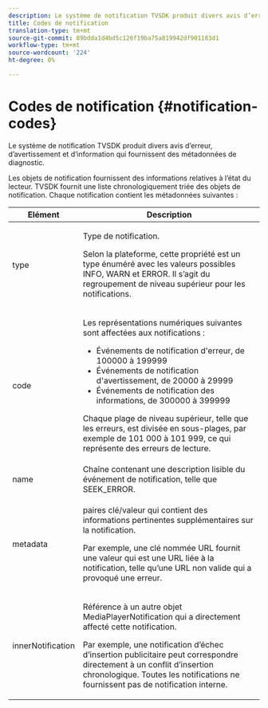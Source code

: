 ```yaml
---
description: Le système de notification TVSDK produit divers avis d’erreur, d’avertissement et d’information qui fournissent des métadonnées de diagnostic.
title: Codes de notification
translation-type: tm+mt
source-git-commit: 89bdda1d4bd5c126f19ba75a819942df901183d1
workflow-type: tm+mt
source-wordcount: '224'
ht-degree: 0%

---
```



# Codes de notification {#notification-codes}

Le système de notification TVSDK produit divers avis d’erreur, d’avertissement et d’information qui fournissent des métadonnées de diagnostic.

Les objets de notification fournissent des informations relatives à l’état du lecteur. TVSDK fournit une liste chronologiquement triée des objets de notification. Chaque notification contient les métadonnées suivantes :

<table frame="all" colsep="1" rowsep="1" id="table_1A32EFFE1834438D8261886EC9D7250D"> 
 <thead> 
  <tr rowsep="1"> 
   <th colname="1" class="entry"><b> Elément</b></th> 
   <th colname="2" class="entry"><b> Description</b></th> 
  </tr> 
 </thead>
 <tbody> 
  <tr rowsep="1"> 
   <td colname="1"><span class="codeph"> type</span> </td> 
   <td colname="2"> <p>Type de notification. </p> <p>Selon la plateforme, cette propriété est un type énuméré avec les valeurs possibles INFO, WARN et ERROR. Il s’agit du regroupement de niveau supérieur pour les notifications. </p> </td> 
  </tr> 
  <tr rowsep="1"> 
   <td colname="1"> <span class="codeph"> code</span> </td> 
   <td colname="2"> <p>Les représentations numériques suivantes sont affectées aux notifications : 
     <ul id="ul_A86BF89D6B3B410E81FAD718D3C4A9F0"> 
      <li id="li_8180972D704C40098723734DD4B45643">Événements de notification d'erreur, de 100000 à 199999 </li> 
      <li id="li_0EC29EA5F0034E5EBFEF8E68A6498D39">Événements de notification d'avertissement, de 20000 à 29999 </li> 
      <li id="li_189A53D3D7EF4960A521AB04D00DCF70">Événements de notification des informations, de 300000 à 399999 </li> 
     </ul> </p> <p>Chaque plage de niveau supérieur, telle que les erreurs, est divisée en sous-plages, par exemple de 101 000 à 101 999, ce qui représente des erreurs de lecture. </p> </td> 
  </tr> 
  <tr rowsep="1"> 
   <td colname="1"><span class="codeph"> name</span> </td> 
   <td colname="2">Chaîne contenant une description lisible du événement de notification, telle que <span class="codeph"> SEEK_ERROR</span>. </td> 
  </tr> 
  <tr rowsep="1"> 
   <td colname="1"><span class="codeph"> metadata</span> </td> 
   <td colname="2"> <p>paires clé/valeur qui contient des informations pertinentes supplémentaires sur la notification. </p> <p>Par exemple, une clé nommée <span class="codeph"> URL</span> fournit une valeur qui est une URL liée à la notification, telle qu’une URL non valide qui a provoqué une erreur. </p> </td> 
  </tr> 
  <tr rowsep="0"> 
   <td colname="1"><span class="codeph"> innerNotification</span> </td> 
   <td colname="2"> <p>Référence à un autre objet <span class="codeph"> MediaPlayerNotification</span> qui a directement affecté cette notification. </p> <p>Par exemple, une notification d’échec d’insertion publicitaire peut correspondre directement à un conflit d’insertion chronologique. Toutes les notifications ne fournissent pas de notification interne. </p> </td> 
  </tr> 
 </tbody> 
</table>